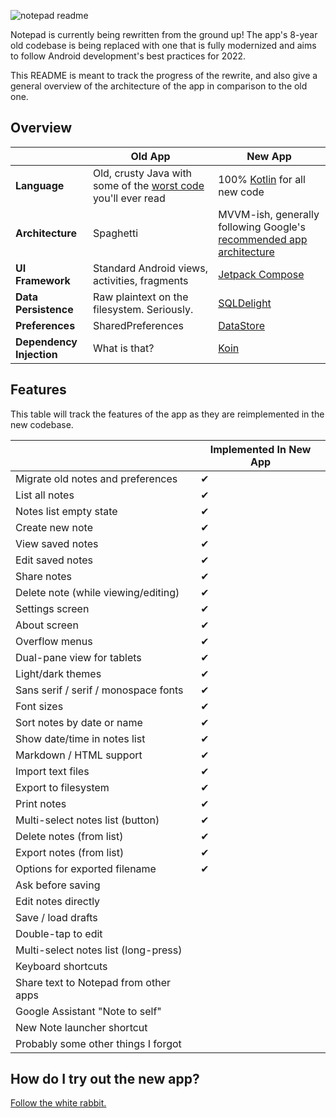 ![notepad readme](https://user-images.githubusercontent.com/36028424/39695245-83b15cfc-521c-11e8-935c-c4a9cdcfbe90.png)

Notepad is currently being rewritten from the ground up!  The app's 8-year old codebase is being replaced with one that is fully modernized and aims to follow Android development's best practices for 2022.

This README is meant to track the progress of the rewrite, and also give a general overview of the architecture of the app in comparison to the old one.

## Overview

|                          | Old App                                                                                                                                                                                          | New App                                                                                                            |
|--------------------------|--------------------------------------------------------------------------------------------------------------------------------------------------------------------------------------------------|--------------------------------------------------------------------------------------------------------------------|
| **Language**             | Old, crusty Java with some of the [worst code](https://github.com/farmerbb/Notepad/blob/master/app/src/main/java/com/farmerbb/notepad/old/activity/MainActivity.java#L173-L185) you'll ever read | 100% [Kotlin](https://kotlinlang.org/) for all new code                                                            |
| **Architecture**         | Spaghetti                                                                                                                                                                                        | MVVM-ish, generally following Google's [recommended app architecture](https://developer.android.com/jetpack/guide) |
| **UI Framework**         | Standard Android views, activities, fragments                                                                                                                                                    | [Jetpack Compose](https://developer.android.com/jetpack/compose)                                                   |
| **Data Persistence**     | Raw plaintext on the filesystem. Seriously.                                                                                                                                                      | [SQLDelight](https://cashapp.github.io/sqldelight/)                                                                |
| **Preferences**          | SharedPreferences                                                                                                                                                                                | [DataStore](https://developer.android.com/topic/libraries/architecture/datastore)                                  |
| **Dependency Injection** | What is that?                                                                                                                                                                                    | [Koin](https://insert-koin.io/)                                                                                    |

## Features

This table will track the features of the app as they are reimplemented in the new codebase.

|                                       | Implemented In New App |
|---------------------------------------|------------------------|
| Migrate old notes and preferences     | ✔                      |
| List all notes                        | ✔                      |
| Notes list empty state                | ✔                      |
| Create new note                       | ✔                      |
| View saved notes                      | ✔                      |
| Edit saved notes                      | ✔                      |
| Share notes                           | ✔                      |
| Delete note (while viewing/editing)   | ✔                      |
| Settings screen                       | ✔                      |
| About screen                          | ✔                      |
| Overflow menus                        | ✔                      |
| Dual-pane view for tablets            | ✔                      |
| Light/dark themes                     | ✔                      |
| Sans serif / serif / monospace fonts  | ✔                      |
| Font sizes                            | ✔                      |
| Sort notes by date or name            | ✔                      |
| Show date/time in notes list          | ✔                      |
| Markdown / HTML support               | ✔                      |
| Import text files                     | ✔                      |
| Export to filesystem                  | ✔                      |
| Print notes                           | ✔                      |
| Multi-select notes list (button)      | ✔                      |
| Delete notes (from list)              | ✔                      |
| Export notes (from list)              | ✔                      |
| Options for exported filename         | ✔                      |
| Ask before saving                     |                        |
| Edit notes directly                   |                        |
| Save / load drafts                    |                        |
| Double-tap to edit                    |                        |
| Multi-select notes list (long-press)  |                        |
| Keyboard shortcuts                    |                        |
| Share text to Notepad from other apps |                        |
| Google Assistant "Note to self"       |                        |
| New Note launcher shortcut            |                        |
| Probably some other things I forgot   |                        |

## How do I try out the new app?

[Follow the white rabbit.](https://i.imgflip.com/57yweh.jpg)
